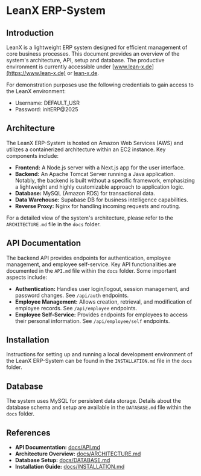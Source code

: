 # LeanX ERP-System

## Introduction

LeanX is a lightweight ERP system designed for efficient management of core business processes. This document provides an overview of the system's architecture, API, setup and database.
The productive environment is currently accessible under [www.lean-x.de](https://www.lean-x.de) or [lean-x.de](https://lean-x.de).

For demonstration purposes use the following credentials to gain access to the LeanX environment:

- Username: DEFAULT_USR
- Password: initERP@2025

## Architecture

The LeanX ERP-System is hosted on Amazon Web Services (AWS) and utilizes a containerized architecture within an EC2 instance. Key components include:

* **Frontend:** A Node.js server with a Next.js app for the user interface.
* **Backend:** An Apache Tomcat Server running a Java application. Notably, the backend is built without a specific framework, emphasizing a lightweight and highly customizable approach to application logic.
* **Database:** MySQL (Amazon RDS) for transactional data.
* **Data Warehouse:** Supabase DB for business intelligence capabilities.
* **Reverse Proxy:** Nginx for handling incoming requests and routing.

For a detailed view of the system's architecture, please refer to the `ARCHITECTURE.md` file in the `docs` folder.

## API Documentation

The backend API provides endpoints for authentication, employee management, and employee self-service. Key API functionalities are documented in the `API.md` file within the `docs` folder. Some important aspects include:

* **Authentication:** Handles user login/logout, session management, and password changes. See `/api/auth` endpoints.
* **Employee Management:** Allows creation, retrieval, and modification of employee records. See `/api/employee` endpoints.
* **Employee Self-Service:** Provides endpoints for employees to access their personal information. See `/api/employee/self` endpoints.

## Installation

Instructions for setting up and running a local development environment of the LeanX ERP-System can be found in the `INSTALLATION.md` file in the `docs` folder.

## Database

The system uses MySQL for persistent data storage. Details about the database schema and setup are available in the `DATABASE.md` file within the `docs` folder.

## References

* **API Documentation:** [docs/API.md](docs/API.md)
* **Architecture Overview:** [docs/ARCHITECTURE.md](docs/ARCHITECTURE.md)
* **Database Setup:** [docs/DATABASE.md](docs/DATABASE.md)
* **Installation Guide:** [docs/INSTALLATION.md](docs/INSTALLATION.md)
